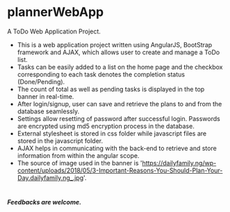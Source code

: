 # plannerWebApp
A ToDo Web Application Project.
* This is a web application project written using AngularJS, BootStrap framework and AJAX, which allows user to create and manage a ToDo list.
* Tasks can be easily added to a list on the home page and the checkbox corresponding to each task denotes the completion status (Done/Pending).
* The count of total as well as pending tasks is displayed in the top banner in real-time.
* After login/signup, user can save and retrieve the plans to and from the database seamlessly.
* Settings allow resetting of password after successful login. Passwords are encrypted using md5 encryption process in the database.
* External stylesheet is stored in css folder while javascript files are stored in the javascript folder.
* AJAX helps in communicating with the back-end to retrieve and store information from within the angular scope.
* The source of image used in the banner is 'https://dailyfamily.ng/wp-content/uploads/2018/05/3-Important-Reasons-You-Should-Plan-Your-Day.dailyfamily.ng_.jpg'.
#
***Feedbacks are welcome.***
